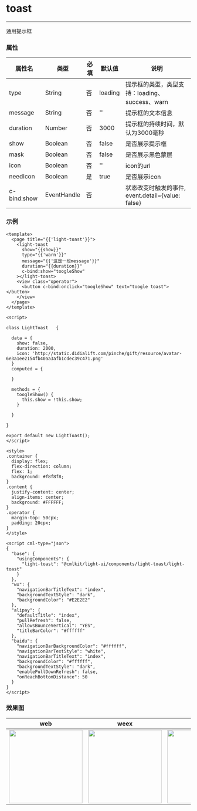 # toast

-------

通用提示框

### 属性



| 属性名             | 类型         | 必填 | 默认值 | 说明                                                     |
| ------------------ | ------------ | ---- | ------ | -------------------------------------------------------- |
| type            | String     | 否  | loading  | 提示框的类型，类型支持：loading、success、warn                                              |
| message            | String     | 否  | ''  |    提示框的文本信息                                           |
| duration            | Number     | 否  | 3000  |    提示框的持续时间，默认为3000毫秒                                          |
| show            | Boolean     | 否  | false  |    是否展示提示框                                          |
| mask            | Boolean     | 否  | false  |    是否展示黑色蒙层                                           |
| icon            | Boolean     | 否  | ''  |    icon的url                                           |
| needIcon            | Boolean     | 是  | true  |   是否展示icon                                           |
| c-bind:show            | EventHandle     | 否  |   |   状态改变时触发的事件, event.detail={value: false}                                           |


### 示例

```vue
<template>
  <page title="{{'light-toast'}}">
    <light-toast 
      show="{{show}}" 
      type="{{'warn'}}"
      message="{{'这是一段message'}}"
      duration="{{duration}}"
      c-bind:show="toogleShow"
    ></light-toast>
    <view class="operator">
      <button c-bind:onclick="toogleShow" text="toogle toast"></button>
    </view>
  </page>
</template>

<script>

class LightToast   {

  data = {
    show: false,
    duration: 2000,
    icon: 'http://static.didialift.com/pinche/gift/resource/avatar-6e3a1ee2154fb40aa3afb1cdec39c471.png'
  }
  computed = {

  }

  methods = {
    toogleShow() {
      this.show = !this.show;
    }

  }
  
}

export default new LightToast();
</script>

<style>
.container {
  display: flex;
  flex-direction: column;
  flex: 1;
  background: #f8f8f8;
}
.content {
  justify-content: center;
  align-items: center;
  background: #FFFFFF;
}
.operator {
  margin-top: 50cpx;
  padding: 20cpx;
}
</style>

<script cml-type="json">
{
  "base": {
    "usingComponents": {
      "light-toast": "@cmlkit/light-ui/components/light-toast/light-toast"
    }
  },
  "wx": {
    "navigationBarTitleText": "index",
    "backgroundTextStyle": "dark",
    "backgroundColor": "#E2E2E2"
  },
  "alipay": {
    "defaultTitle": "index",
    "pullRefresh": false,
    "allowsBounceVertical": "YES",
    "titleBarColor": "#ffffff"
  },
  "baidu": {
    "navigationBarBackgroundColor": "#ffffff",
    "navigationBarTextStyle": "white",
    "navigationBarTitleText": "index",
    "backgroundColor": "#ffffff",
    "backgroundTextStyle": "dark",
    "enablePullDownRefresh": false,
    "onReachBottomDistance": 50
  }
}
</script>

```

### 效果图

| web                                                          | weex                                                         | wx                                                           | alipay                                                       | baidu                                                        | qq                                                           |
| ------------------------------------------------------------ | ------------------------------------------------------------ | ------------------------------------------------------------ | ------------------------------------------------------------ | ------------------------------------------------------------ | ------------------------------------------------------------ |
| <img src="../assets/images/web/web-toast.jpg" width="200px" /> | <img src="../assets/images/weex/weex-toast.jpg" width="200px" /> | <img src="../assets/images/wx/wx-toast.png" width="200px" /> | <img src="../assets/images/alipay/ali-toast.png" width="200px" /> | <img src="../assets/images/baidu/baidu-toast.png" width="200px" /> | <img src="../assets/images/qq/qq-toast.png" width="200px" /> |